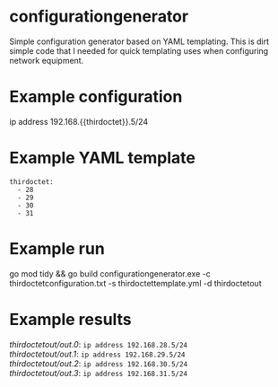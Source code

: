 # configurationgenerator
Simple configuration generator based on YAML templating. This is dirt simple code that I needed for quick templating uses when configuring network equipment.

# Example configuration
ip address 192.168.{{thirdoctet}}.5/24

# Example YAML template
    thirdoctet:
      - 28
      - 29
      - 30
      - 31

# Example run
go mod tidy && go build
configurationgenerator.exe -c thirdoctetconfiguration.txt -s thirdoctettemplate.yml -d thirdoctetout

# Example results
*thirdoctetout/out.0*: `ip address 192.168.28.5/24`  
*thirdoctetout/out.1*: `ip address 192.168.29.5/24`  
*thirdoctetout/out.2*: `ip address 192.168.30.5/24`  
*thirdoctetout/out.3*: `ip address 192.168.31.5/24`  
